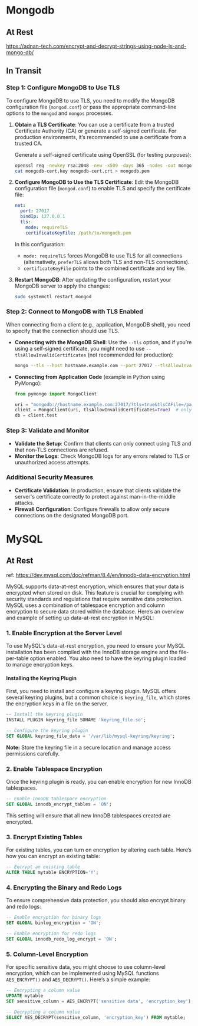 
# Mongodb
## At Rest
https://adnan-tech.com/encrypt-and-decrypt-strings-using-node-js-and-mongo-db/

## In Transit

### Step 1: Configure MongoDB to Use TLS

To configure MongoDB to use TLS, you need to modify the MongoDB configuration file (`mongod.conf`) or pass the appropriate command-line options to the `mongod` and `mongos` processes.

1. **Obtain a TLS Certificate**: You can use a certificate from a trusted Certificate Authority (CA) or generate a self-signed certificate. For production environments, it’s recommended to use a certificate from a trusted CA.

   Generate a self-signed certificate using OpenSSL (for testing purposes):
   ```bash
   openssl req -newkey rsa:2048 -new -x509 -days 365 -nodes -out mongodb-cert.crt -keyout mongodb-cert.key
   cat mongodb-cert.key mongodb-cert.crt > mongodb.pem
   ```

2. **Configure MongoDB to Use the TLS Certificate**:
   Edit the MongoDB configuration file (`mongod.conf`) to enable TLS and specify the certificate file:

   ```yaml
   net:
     port: 27017
     bindIp: 127.0.0.1
     tls:
       mode: requireTLS
       certificateKeyFile: /path/to/mongodb.pem
   ```

   In this configuration:
   - `mode: requireTLS` forces MongoDB to use TLS for all connections (alternatively, `preferTLS` allows both TLS and non-TLS connections).
   - `certificateKeyFile` points to the combined certificate and key file.

3. **Restart MongoDB**:
   After updating the configuration, restart your MongoDB server to apply the changes:
   ```bash
   sudo systemctl restart mongod
   ```

### Step 2: Connect to MongoDB with TLS Enabled

When connecting from a client (e.g., application, MongoDB shell), you need to specify that the connection should use TLS.

- **Connecting with the MongoDB Shell**:
  Use the `--tls` option, and if you’re using a self-signed certificate, you might need to use `--tlsAllowInvalidCertificates` (not recommended for production):

  ```bash
  mongo --tls --host hostname.example.com --port 27017 --tlsAllowInvalidCertificates
  ```

- **Connecting from Application Code** (example in Python using PyMongo):
  ```python
  from pymongo import MongoClient

  uri = "mongodb://hostname.example.com:27017/?tls=true&tlsCAFile=/path/to/ca.pem"
  client = MongoClient(uri, tlsAllowInvalidCertificates=True)  # only for self-signed certificates
  db = client.test
  ```

### Step 3: Validate and Monitor

- **Validate the Setup**: Confirm that clients can only connect using TLS and that non-TLS connections are refused.
- **Monitor the Logs**: Check MongoDB logs for any errors related to TLS or unauthorized access attempts.

### Additional Security Measures

- **Certificate Validation**: In production, ensure that clients validate the server's certificate correctly to protect against man-in-the-middle attacks.
- **Firewall Configuration**: Configure firewalls to allow only secure connections on the designated MongoDB port.

# MySQL

## At Rest
ref: https://dev.mysql.com/doc/refman/8.4/en/innodb-data-encryption.html

MySQL supports data-at-rest encryption, which ensures that your data is encrypted when stored on disk. This feature is crucial for complying with security standards and regulations that require sensitive data protection. MySQL uses a combination of tablespace encryption and column encryption to secure data stored within the database. Here’s an overview and example of setting up data-at-rest encryption in MySQL:

### 1. **Enable Encryption at the Server Level**

To use MySQL's data-at-rest encryption, you need to ensure your MySQL installation has been compiled with the InnoDB storage engine and the file-per-table option enabled. You also need to have the keyring plugin loaded to manage encryption keys.

#### Installing the Keyring Plugin

First, you need to install and configure a keyring plugin. MySQL offers several keyring plugins, but a common choice is `keyring_file`, which stores the encryption keys in a file on the server.

```sql
-- Install the keyring plugin
INSTALL PLUGIN keyring_file SONAME 'keyring_file.so';

-- Configure the keyring plugin
SET GLOBAL keyring_file_data = '/var/lib/mysql-keyring/keyring';
```

**Note:** Store the keyring file in a secure location and manage access permissions carefully.

### 2. **Enable Tablespace Encryption**

Once the keyring plugin is ready, you can enable encryption for new InnoDB tablespaces.

```sql
-- Enable InnoDB tablespace encryption
SET GLOBAL innodb_encrypt_tables = 'ON';
```

This setting will ensure that all new InnoDB tablespaces created are encrypted.

### 3. **Encrypt Existing Tables**

For existing tables, you can turn on encryption by altering each table. Here’s how you can encrypt an existing table:

```sql
-- Encrypt an existing table
ALTER TABLE mytable ENCRYPTION='Y';
```

### 4. **Encrypting the Binary and Redo Logs**

To ensure comprehensive data protection, you should also encrypt binary and redo logs:

```sql
-- Enable encryption for binary logs
SET GLOBAL binlog_encryption = 'ON';

-- Enable encryption for redo logs
SET GLOBAL innodb_redo_log_encrypt = 'ON';
```

### 5. **Column-Level Encryption**

For specific sensitive data, you might choose to use column-level encryption, which can be implemented using MySQL functions `AES_ENCRYPT()` and `AES_DECRYPT()`. Here’s a simple example:

```sql
-- Encrypting a column value
UPDATE mytable
SET sensitive_column = AES_ENCRYPT('sensitive data', 'encryption_key');

-- Decrypting a column value
SELECT AES_DECRYPT(sensitive_column, 'encryption_key') FROM mytable;
```
